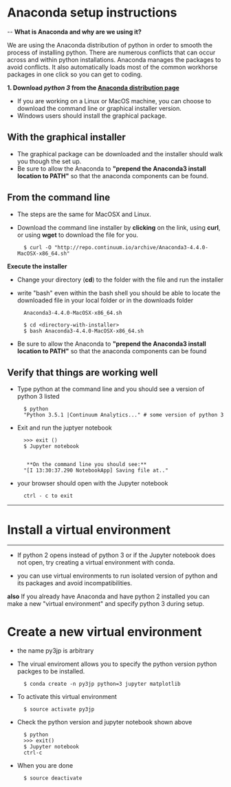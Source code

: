 # Anaconda setup instructions
--
**What is Anaconda and why are we using it?**

We are using the Anaconda distribution of python in order to smooth the process of installing python. There are numerous conflicts that can occur across and within python installations. Anaconda manages the packages to avoid conflicts. It also automatically loads most of the common workhorse packages in one click so you can get to coding.


**1. Download *python 3* from the [Anaconda distribution page](https://www.continuum.io/downloads)**

* If you are working on a Linux or MacOS machine, you can choose to download the command line or graphical installer version. 
* Windows users should install the graphical package.

## With the graphical installer

* The graphical package can be downloaded and the installer should walk you though the set up. 
* Be sure to allow the Anaconda to **"prepend the Anaconda3 install location to PATH"** so that the anaconda components can be found.

## From the command line

* The steps are the same for MacOSX and Linux. 
* Download the command line installer by **clicking** on the link, using **curl**, or using **wget** to download the file for you.

		$ curl -O "http://repo.continuum.io/archive/Anaconda3-4.4.0-MacOSX-x86_64.sh"

**Execute the installer**

* Change your directory (**cd**) to the folder with the file and run the installer

* write "bash" even within the bash shell
you should be able to locate the downloaded file in your local folder or in the downloads folder

		Anaconda3-4.4.0-MacOSX-x86_64.sh
		
		$ cd <directory-with-installer>
		$ bash Anaconda3-4.4.0-MacOSX-x86_64.sh
	

* Be sure to allow the Anaconda to **"prepend the Anaconda3 install location to PATH"** so that the anaconda components can be found


## Verify that things are working well

* Type python at the command line and you should see a version of python 3 listed

		$ python 
		"Python 3.5.1 |Continuum Analytics..." # some version of python 3

* Exit and run the juptyer notebook
		
		>>> exit ()
		$ Jupyter notebook


		 **On the command line you should see:**
		"[I 13:30:37.290 NotebookApp] Saving file at.."

* your browser should open with the Jupyter notebook

		ctrl - c to exit


______

# Install a virtual environment 
----

* If python 2 opens instead of python 3 or if the Jupyter notebook does not open, try creating a virtual environment with conda. 

* you can use virtual environments to run isolated version of python and its packages and avoid incompatibilities.

**also** If you already have Anaconda and have python 2 installed you can make a new "virtual environment" and specify python 3 during setup.

# Create a new virtual environment
 
* the name py3jp is arbitrary
* The virual enviroment allows you to specify the python version python packges to be installed.

		$ conda create -n py3jp python=3 jupyter matplotlib

* To activate this virtual environment 

		$ source activate py3jp  

* Check the python version and jupyter notebook shown above

  		$ python
		>>> exit()
		$ Jupyter notebook
		ctrl-c

* When you are done 
		
		$ source deactivate



 

